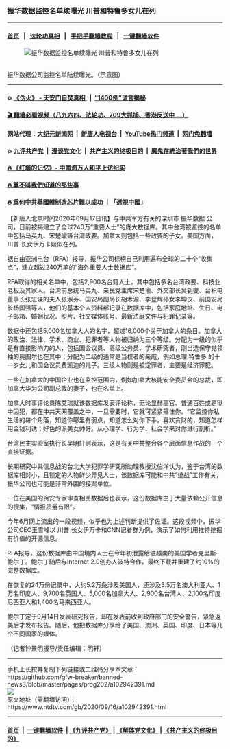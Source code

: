 ### 振华数据监控名单续曝光 川普和特鲁多女儿在列
------------------------

#### [首页](https://github.com/gfw-breaker/banned-news3/blob/master/README.md) &nbsp;&nbsp;|&nbsp;&nbsp; [法轮功真相](https://github.com/begood0513/basic/blob/master/README.md)  &nbsp;&nbsp;|&nbsp;&nbsp; [手把手翻墙教程](https://github.com/gfw-breaker/guides/wiki)  &nbsp;&nbsp;|&nbsp;&nbsp; [一键翻墙软件](https://github.com/gfw-breaker/nogfw/blob/master/README.md)  



<div><div class="featured_image">
 <figure>
  <img alt="振华数据监控名单续曝光 川普和特鲁多女儿在列" src="https://i.ntdtv.com/assets/uploads/2020/09/1-71-1-800x450.jpg"/>
 </figure><br/>
 <span class="caption">
  振华数据公司监控名单陆续曝光。（示意图）
 </span>
</div>
</div><hr/>

#### 💥 [《伪火》 - 天安门自焚真相 ](http://158.247.195.190:10000/videos/blog/weihuo.html)&nbsp; |&nbsp; [“1400例”谎言揭秘  ](http://158.247.195.190:10000/videos/blog/jiexi1400.html)

#### [ 🎬  翻墙必看视频（八九六四、法轮功、709大抓捕、香港反送中 ...）](https://github.com/gfw-breaker/links/blob/master/banned.md)

#### 网站代理：[大纪元新闻网](http://158.247.195.190:10080/gb/) &nbsp;|&nbsp; [新唐人电视台](http://158.247.195.190:8808/gb/)  &nbsp;|&nbsp; [YouTube热门频道](http://158.247.195.190/youtube.html) &nbsp;|&nbsp; [网门免翻墙](http://158.247.195.190:11000/show.aspx?name=ogHome)

#### 💥 [九评共产党](http://158.247.195.190:10000/videos/res/jiuping/)&nbsp; |&nbsp; [漫谈党文化](http://158.247.195.190:10000/videos/res/mtdwh/)&nbsp; |&nbsp; [共产主义的终极目的](http://158.247.195.190:10000/videos/res/zjmd/)&nbsp; |&nbsp; [魔鬼在統治著我們的世界](http://158.247.195.190:10000/videos/res/TheSpecter/)  

#### [ 🔥  《红墙的记忆》- 中南海万人和平上访纪实](http://158.247.195.190:10000/videos/news/../legend/index.html)

#### [ 🔥  黨不叫我們知道的那些事](http://158.247.195.190:10000/videos/news/truth02.html)

#### [ 🔥  爲何中共舉國體制造芯片難以成功 ｜「透視中國」](http://158.247.195.190:10000/videos/news/don03.html)

<div><div class="post_content" itemprop="articleBody">
 <p>
  【新唐人北京时间2020年09月17日讯】与中共军方有关的深圳市
  <ok href="https://www.ntdtv.com/gb/振华数据.htm">
   振华数据
  </ok>
  公司，日前被揭建立了全球240万“重要人士”的庞大数据库。其中台湾被监控的名单中包括马英九、宋楚瑜等台湾政要。加拿大则包括一些政要的子女。美国方面，
  <ok href="https://www.ntdtv.com/gb/川普.htm">
   川普
  </ok>
  长女伊万卡疑似在列。
 </p>
 <p>
  据自由亚洲电台（RFA）报导，振华公司标榜自己利用遍布全球的二十个“收集点”，建立超过240万笔的“海外重要人士数据库”。
 </p>
 <p>
  RFA取得的相关名单中，包括2,900名台籍人士，其中包括多名台湾政要、科技业老板及其家人。台湾前总统马英九、亲民党主席宋楚瑜、外交部长吴钊燮、台积电董事长张忠谋的夫人张淑芬、国安局副局长胡木源、李登辉孙女李坤仪、前国安局长杨国强等人，他们的基本个人资料都记录在数据库中，包括家庭地址、生日、电子邮箱、婚姻状况、照片、社交媒体账号、最新法庭文件与犯罪记录等。
 </p>
 <p>
  数据中还包括5,000名加拿大人的名字，超过16,000个关于加拿大的条目。加拿大的政治、法律、学术、商业、犯罪者等人物被归纳为三个等级。分配为一级的似乎是有直接影响力的人，包括国会议员、高级公务员、学术研究者，刚当选保守党领袖的奥图尔也在其中；分配为二级的通常是当权者的亲戚，例如总理
  <ok href="https://www.ntdtv.com/gb/特鲁多.htm">
   特鲁多
  </ok>
  的十一岁女儿和国会议员费凯迪的儿子。三级人物则是被定罪者，主要是经济罪犯。
 </p>
 <p>
  一些在加拿大的中国企业也在监控范围内，例如加拿大核能安全委员会的总裁，即加拿大华为公司副总裁的妻子，也在名单上。
 </p>
 <p>
  加拿大时事评论员陈艾瑞就该数据库发表评论称，无论显赫高官、普通百姓或是狱中囚犯，都在中共天网覆盖之中，一旦需要时，它就可紧紧箍住你。“它监控你私生活的每个角落，知道你哪里有弱点，知道怎么对你下手。喜欢贪财的，知道怎样用金钱利诱；好色的派美女帅哥。从心理学、行为学、社会学来对你进行剖析。”
 </p>
 <p>
  台湾民主实验室执行长吴明轩则表示，这是有关中共整合各个层面信息作战的一个直接证据。
 </p>
 <p>
  长期研究中共信息战的台北大学犯罪学研究所助理教授沈伯洋认为，鉴于台湾的数据库相对小，且锁定的人物鲜少异见人士，该数据库可能和中共“统战”工作有关，振华公司也可能是非常外围的接案单位。
 </p>
 <p>
  一位在美国的资安专家审查相关数据后也表示，这份数据库由于大量依赖公开信息的搜集，“情报质量有限”。
 </p>
 <p>
  今年6月网上流出的一段视频，似乎也为上述判断提供了佐证。这段视频中，振华公司CEO王雪峰以
  <ok href="https://www.ntdtv.com/gb/川普.htm">
   川普
  </ok>
  长女伊万卡和CNN记者群为例，演示了如何利用推特挖掘有价值的开源信息。
 </p>
 <p>
  RFA报导，这份数据库由中国境内人士在今年初泄露给驻越南的美国学者克里斯·鲍尔丁。鲍尔丁随后与Internet 2.0创办人波特合作，最终下载并重建了约10%的完整数据库。
 </p>
 <p>
  在恢复的24万份记录中，大约5.2万条涉及美国人，还涉及3.5万名澳大利亚人、1万名印度人、9,700名英国人、5,000名加拿大人、2,900名台湾人、2,100名印度尼西亚人和1,400名马来西亚人。
 </p>
 <p>
  鲍尔丁定于9月14日发表研究报告，却在发表前收到政府部门的安全警告，紧急返美后才发布报告。随后，他把数据库分享给了美国、澳洲、英国、印度、日本等几个不同国家的媒体。
 </p>
 <p>
  （记者钟景明报导/责任编辑：明轩）
 </p>
 <div class="single_ad">
 </div>
</div>
</div>
<hr/>
手机上长按并复制下列链接或二维码分享本文章：<br/>
https://github.com/gfw-breaker/banned-news3/blob/master/pages/prog202/a102942391.md <br/>
<a href='https://github.com/gfw-breaker/banned-news3/blob/master/pages/prog202/a102942391.md'><img src='https://github.com/gfw-breaker/banned-news3/blob/master/pages/prog202/a102942391.md.png'/></a> <br/>
原文地址（需翻墙访问）：https://www.ntdtv.com/gb/2020/09/16/a102942391.html


------------------------
#### [首页](https://github.com/gfw-breaker/banned-news3/blob/master/README.md) &nbsp;|&nbsp; [一键翻墙软件](https://github.com/gfw-breaker/nogfw/blob/master/README.md) &nbsp;| [《九评共产党》](https://github.com/gfw-breaker/9ping.md/blob/master/README.md#九评之一评共产党是什么) | [《解体党文化》](https://github.com/gfw-breaker/jtdwh.md/blob/master/README.md) | [《共产主义的终极目的》](https://github.com/gfw-breaker/gczydzjmd.md/blob/master/README.md)


<img src='http://gfw-breaker.win/banned-news3/pages/prog202/a102942391.md' width='0px' height='0px'/>